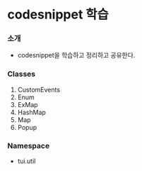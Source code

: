 codesnippet 학습
===============

### 소개

- codesnippet을 학습하고 정리하고 공유한다.

### Classes
1. CustomEvents
2. Enum
3. ExMap
4. HashMap
5. Map
6. Popup

### Namespace
- tui.util
